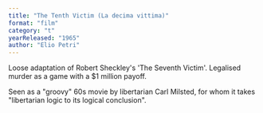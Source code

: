 ```yaml
---
title: "The Tenth Victim (La decima vittima)"
format: "film"
category: "t"
yearReleased: "1965"
author: "Elio Petri"
---
```

Loose adaptation of Robert Sheckley's 'The Seventh  Victim'. Legalised murder as a game with a $1 million payoff.

Seen as a "groovy" 60s movie by libertarian Carl Milsted,  for whom it takes "libertarian logic to its logical conclusion".
 

